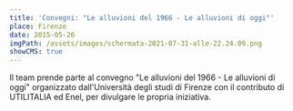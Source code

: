 ```yaml
---
title: 'Convegni: "Le alluvioni del 1966 - Le alluvioni di oggi"'
place: Firenze
date: 2015-05-26
imgPath: /assets/images/schermata-2021-07-31-alle-22.24.09.png
showCMS: true
---
```

Il team prende parte al convegno "Le alluvioni del 1966 - Le alluvioni di oggi" organizzato dall'Università degli studi di Firenze con il contributo di UTILITALIA ed Enel, per divulgare le propria iniziativa.